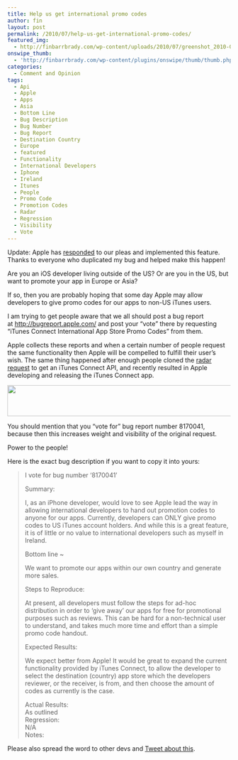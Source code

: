 ```yaml
---
title: Help us get international promo codes
author: fin
layout: post
permalink: /2010/07/help-us-get-international-promo-codes/
featured_img:
  - http://finbarrbrady.com/wp-content/uploads/2010/07/greenshot_2010-07-08_11-09-55.png
onswipe_thumb:
  - 'http://finbarrbrady.com/wp-content/plugins/onswipe/thumb/thumb.php?src=http://finbarrbrady.com/wp-content/uploads/2010/07/greenshot_2010-07-08_11-09-55.png&amp;w=600&amp;h=800&amp;zc=1&amp;q=75&amp;f=0'
categories:
  - Comment and Opinion
tags:
  - Api
  - Apple
  - Apps
  - Asia
  - Bottom Line
  - Bug Description
  - Bug Number
  - Bug Report
  - Destination Country
  - Europe
  - featured
  - Functionality
  - International Developers
  - Iphone
  - Ireland
  - Itunes
  - People
  - Promo Code
  - Promotion Codes
  - Radar
  - Regression
  - Visibility
  - Vote
---
```

Update: Apple has [responded][1] to our pleas and implemented this feature. Thanks to everyone who duplicated my bug and helped make this happen!<!--more-->

Are you an iOS developer living outside of the US? Or are you in the US, but want to promote your app in Europe or Asia?

If so, then you are probably hoping that some day Apple may allow developers to give promo codes for our apps to non-US iTunes users.

I am trying to get people aware that we all should post a bug report at <http://bugreport.apple.com/> and post your “vote” there by requesting “iTunes Connect International App Store Promo Codes” from them.

Apple collects these reports and when a certain number of people request the same functionality then Apple will be compelled to fulfill their user’s wish. The same thing happened after enough people cloned the [radar request][2] to get an iTunes Connect API, and recently resulted in Apple developing and releasing the iTunes Connect app.

<img class="aligncenter size-full wp-image-398" title="greenshot_2010-07-08_10-29-40" src="http://finbarrbrady.com/wp-content/uploads/2010/07/greenshot_2010-07-08_10-29-40.png" alt="" width="779" height="70" />

You should mention that you “vote for” bug report number 8170041, because then this increases weight and visibility of the original request.

Power to the people!

Here is the exact bug description if you want to copy it into yours:

> I vote for bug number &#8216;8170041&#8217;
> 
> <div id="_mcePaste">
>   Summary:
> </div>
> 
> I, as an iPhone developer, would love to see Apple lead the way in allowing international developers to hand out promotion codes to anyone for our apps. Currently, developers can ONLY give promo codes to US iTunes account holders. And while this is a great feature, it is of little or no value to international developers such as myself in Ireland.
> 
> <div id="_mcePaste">
>   Bottom line ~
> </div>
> 
> We want to promote our apps within our own country and generate more sales.
> 
> <div id="_mcePaste">
>   Steps to Reproduce:
> </div>
> 
> At present, all developers must follow the steps for ad-hoc distribution in order to &#8216;give away&#8217; our apps for free for promotional purposes such as reviews. This can be hard for a non-technical user to understand, and takes much more time and effort than a simple promo code handout.
> 
> <div id="_mcePaste">
>   Expected Results:
> </div>
> 
> We expect better from Apple! It would be great to expand the current functionality provided by iTunes Connect, to allow the developer to select the destination (country) app store which the developers reviewer, or the receiver, is from, and then choose the amount of codes as currently is the case.
> 
> <div id="_mcePaste">
>   Actual Results:
> </div>
> 
> <div id="_mcePaste">
>   As outlined
> </div>
> 
> <div id="_mcePaste">
>   Regression:
> </div>
> 
> <div id="_mcePaste">
>   N/A
> </div>
> 
> <div id="_mcePaste">
>   Notes:
> </div>

Please also spread the word to other devs and [Tweet about this][3].

 [1]: http://twitgoo.com/1row84
 [2]: http://openradar.appspot.com/6989416
 [3]: http://twitter.com/home?source=finbarrbrady&status=iOS%20Developers:%20Help%20us%20get%20international%20promo%20codes%20-%20http://finbarrbrady.com/2010/07/help-us-get-international-promo-codes/